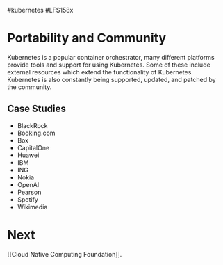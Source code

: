 #kubernetes #LFS158x 
# Portability and Community
Kubernetes is a popular container orchestrator, many different platforms provide tools and support for using Kubernetes. Some of these include external resources which extend the functionality of Kubernetes. Kubernetes is also constantly being supported, updated, and patched by the community.

## Case Studies
* BlackRock
* Booking.com
* Box
* CapitalOne
* Huawei
* IBM
* ING
* Nokia
* OpenAI
* Pearson
* Spotify
* Wikimedia
# Next
[[Cloud Native Computing Foundation]].